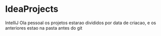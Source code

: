 # IdeaProjects
IntelliJ
Ola pessoal
os projetos estarao divididos por data de criacao, e os anteriores estao na pasta antes do git
